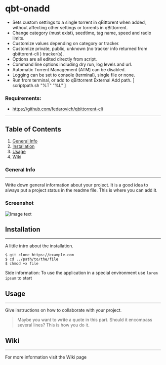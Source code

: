 # qbt-onadd 
 - Sets custom settings to a single torrent in qBittorent when added, without affecting other settings or torrents in qBittorrent.
 - Change category (must exist), seedtime, tag name, speed and radio limits.
 - Customize values depending on category or tracker. 
 - Customize private, public, unknown (no tracker info returned from qbittorent-cli ) tracker(s).
 - Options are all edited directly from script.
 - Command line options including dry run, log levels and url.
 - Automatic Torrent Management (ATM) can be disabled.
 - Logging can be set to console (terminal), single file or none. 
 - Run from terminal, or add to qBittorrent External Add path. [ scriptpath.sh "%T" "%L" ]
### Requirements:
 - https://github.com/fedarovich/qbittorrent-cli
***
## Table of Contents
1. [General Info](#general-info)
2. [Installation](#installation)
3. [Usage](#usage)
4. [Wiki](#wiki)
### General Info
***
Write down general information about your project. It is a good idea to always put a project status in the readme file. This is where you can add it. 
### Screenshot
![Image text](https://www.united-internet.de/fileadmin/user_upload/Brands/Downloads/Logo_IONOS_by.jpg)
## Installation
***
A little intro about the installation. 
```
$ git clone https://example.com
$ cd ../path/to/the/file
$ chmod +x file
```
Side information: To use the application in a special environment use ```lorem ipsum``` to start
## Usage
***
Give instructions on how to collaborate with your project.
> Maybe you want to write a quote in this part. 
> Should it encompass several lines?
> This is how you do it.
## Wiki
***
For more information visit the WIki page
